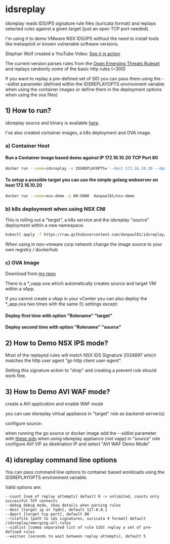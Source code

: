 # idsreplay

idsreplay reads IDS/IPS signature rule files (suricata format) and replays selected rules against a given target (just an open TCP port needed). 

I'm using it to demo VMware NSX IDS/IPS without the need to install tools like metasploit or known vulnerable software versions.

Stephan Wolf created a YouTube Video: [See it in action](https://www.youtube.com/watch?v=iMnIwOu5QhY)


The current version parses rules from the [Open Emerging Threats Ruleset](https://rules.emergingthreats.net/open/suricata-4.0/) and replays randomly some of the basic http rules (~300)

If you want to replay a pre-defined set of SID you can pass them using the --sidlist parameter 
(defined within the IDSREPLAYOPTS environment variable when using the container images or define them in the deployment options when using the ova files)



## 1) How to run?

idsreplay source and binary is available [here](https://github.com/danpaul81/idsreplay). 

I've also created container images, a k8s deployment and OVA image.

### a) Container Host
#### Run a Container image based demo against IP 172.16.10.20 TCP Port 80

```bash
docker run --name=idsreplay -e IDSREPLAYOPTS='--dest 172.16.10.20 --dport 80' danpaul81/idsreplay:0.2.0
```

#### To setup a  possible target you can use the simple golang webserver on host 172.16.10.20
```bash
docker run --name=nsx-demo -p 80:5000  danpaul81/nsx-demo
```

### b) k8s deployment when using NSX CNI
This is rolling out a "target", a k8s service and the idsreplay "source" deployment within a new namespace.
```bash
kubectl apply -f https://raw.githubusercontent.com/danpaul81/idsreplay/main/k8s-idsreplay.yaml
````
When using in non-vmware corp network  change the image source to your own registry / dockerhub

### c) OVA Image
Download from [my repo](https://github.com/danpaul81/idsreplay/releases)

There is a *_vapp.ova which automatically creates source and target VM within a vApp.

If you cannot create a vApp in your vCenter you can also deploy the *_app.ova two times with the same (!) settings except:
#### Deploy first time with option "Rolename" "target"
#### Deploy second time with option "Rolename" "source"

## 2) How to Demo NSX IPS mode?
Most of the replayed rules will match NSX IDS Signature 2024897 which matches the http user agent "go http client user-agent". 

Setting this signature action to "drop" and creating a prevent rule should work fine.

## 3) How to Demo AVI WAF mode?
create a AVI application and enable WAF mode

you can use idsreplay virtual appliance in "target" role as backend-server(s)

configure source:

when running the go source or docker image add the --sidlist parameter with [these sids](https://github.com/danpaul81/idsreplay/blob/main/avi_waf_sid.txt)
when using idsreplay appliance (not vapp) in "source" role configure AVI VIF as destination IP and select "AVI WAF Demo Mode"

## 4) idsreplay command line options
You can pass command line options to container based workloads using the IDSREPLAYOPTS environment variable. 

Valid options are:
```
--count [num of replay attempts] default 0 -> unlimited, counts only successful TCP connects
--debug debug mode, show details when parsing rules
--dest [target ip or fqdn], default 127.0.0.1
--dport [target tcp port], default 80
--rulefile [path to ids signatures, suricata 4 format] default /idsreplay/emerging-all.rules
--sidlist [comma separated list of rule SID] replay a set of pre-defined rules
--waitsec [seconds to wait between replay attempts], default 5

```

